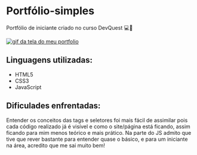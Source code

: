 # Portfólio-simples
Portfólio de iniciante criado no curso DevQuest 💻🚀

[<img src="./gif-portfolio-simples.gif" alt="gif da tela do meu portfolio">](https://augusto-brunelli.github.io/portfolio-simples/)

## Linguagens utilizadas:
- HTML5
- CSS3
- JavaScript

## Dificulades enfrentadas:
Entender os conceitos das tags e seletores foi mais fácil de assimilar pois cada código realizado já é visível e como o site/página está ficando, assim ficando para mim menos teórico e mais prático. Na parte do JS admito que tive que rever bastante para entender quase o básico, e para um iniciante na área, acredito que me sai muito bem!
